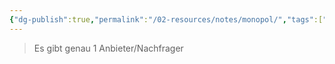 ```yaml
---
{"dg-publish":true,"permalink":"/02-resources/notes/monopol/","tags":["BWL"],"noteIcon":"","updated":"2025-03-17T09:42:08.000+01:00"}
---
```


>Es gibt genau 1 Anbieter/Nachfrager